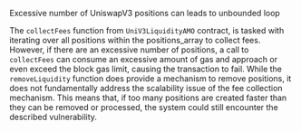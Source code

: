 Excessive number of UniswapV3 positions can leads to unbounded loop 

The `collectFees` function from `UniV3LiquidityAMO` contract, is tasked with iterating over all positions within the positions_array to collect fees. However, if there are an excessive number of positions, a call to `collectFees` can consume an excessive amount of gas and approach or even exceed the block gas limit, causing the transaction to fail.
While the `removeLiquidity` function does provide a mechanism to remove positions, it does not fundamentally address the scalability issue of the fee collection mechanism. This means that, if too many positions are created faster than they can be removed or processed, the system could still encounter the described vulnerability.